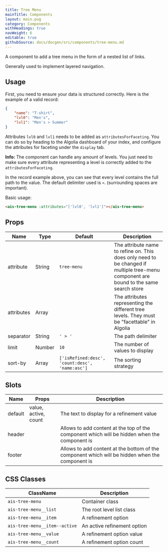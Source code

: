 ```yaml
---
title: Tree Menu
mainTitle: Components
layout: main.pug
category: Components
withHeadings: true
navWeight: 6
editable: true
githubSource: docs/docgen/src/components/tree-menu.md
---
```


A component to add a tree menu in the form of a nested list of links.

Generally used to implement layered navigation.

## Usage

First, you need to ensure your data is structured correctly.
Here is the example of a valid record:

```json
{
    "name": "T-shirt",
    "lvl0": "Men's",
    "lvl1": "Men's > Summer"
}
```

Attributes `lvl0` and `lvl1` needs to be added as `attributesForFaceting`. You can do so by heading to the Algolia dashboard of your index, and configure the attributes for faceting under the `display` tab.

**Info:** The component can handle any amount of levels. You just need to make sure every attribute representing a level is correctly added to the `attributesForFaceting`.

In the record example above, you can see that every level contains the full path to the value.
The default delimiter used is ` > `. (surrounding spaces are important).


Basic usage:

```html
<ais-tree-menu :attributes="['lvl0', 'lvl1']"></ais-tree-menu>
```

## Props

| Name       | Type   | Default                                        | Description                                                                                                                           |
|------------|--------|------------------------------------------------|---------------------------------------------------------------------------------------------------------------------------------------|
| attribute  | String | `tree-menu`                                    | The attribute name to refine on. This does only need to be changed if multiple tree-menu component are bound to the same search store |
| attributes | Array  |                                                | The attributes representing the different tree levels. They must be "facettable" in Algolia                                           |
| separator  | String | `' > '`                                        | The path delimiter                                                                                                                    |
| limit      | Number | `10`                                           | The number of values to display                                                                                                       |
| sort-by    | Array  | `['isRefined:desc', 'count:desc', 'name:asc']` | The sorting strategy                                                                                                                  |

## Slots

| Name    | Props                | Description                                                                                     |
|---------|----------------------|-------------------------------------------------------------------------------------------------|
| default | value, active, count | The text to display for a refinement value                                                      |
| header  |                      | Allows to add content at the top of the component which will be hidden when the component is    |
| footer  |                      | Allows to add content at the bottom of the component which will be hidden when the component is |

## CSS Classes

| ClassName                     | Description                 |
|-------------------------------|-----------------------------|
| `ais-tree-menu`               | Container class             |
| `ais-tree-menu__list`         | The root level list class   |
| `ais-tree-menu__item`         | A refinement option         |
| `ais-tree-menu__item--active` | An active refinement option |
| `ais-tree-menu__value`        | A refinement option value   |
| `ais-tree-menu__count`        | A refinement option count   |
